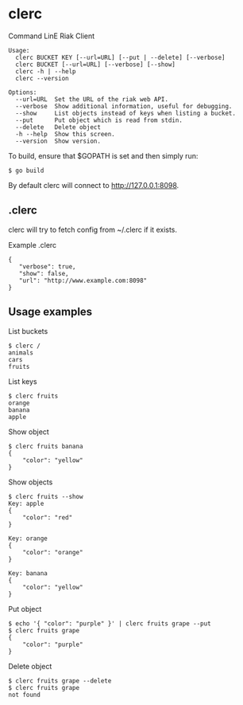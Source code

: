clerc
=====
Command LinE Riak Client

```
Usage:
  clerc BUCKET KEY [--url=URL] [--put | --delete] [--verbose]
  clerc BUCKET [--url=URL] [--verbose] [--show]
  clerc -h | --help
  clerc --version

Options:
  --url=URL  Set the URL of the riak web API.
  --verbose  Show additional information, useful for debugging.
  --show     List objects instead of keys when listing a bucket.
  --put      Put object which is read from stdin.
  --delete   Delete object
  -h --help  Show this screen.
  --version  Show version.
```

To build, ensure that $GOPATH is set and then simply run:

```
$ go build
```

By default clerc will connect to http://127.0.0.1:8098.

.clerc
------
clerc will try to fetch config from ~/.clerc if it exists.

Example .clerc
```
{
   "verbose": true,
   "show": false,
   "url": "http://www.example.com:8098"
}
```

Usage examples
--------------

List buckets
```
$ clerc /
animals
cars
fruits
```

List keys
```
$ clerc fruits
orange
banana
apple
```

Show object
```
$ clerc fruits banana
{
    "color": "yellow"
}

```

Show objects
```
$ clerc fruits --show
Key: apple
{
    "color": "red"
}

Key: orange
{
    "color": "orange"
}

Key: banana
{
    "color": "yellow"
}
```

Put object
```
$ echo '{ "color": "purple" }' | clerc fruits grape --put
$ clerc fruits grape
{
    "color": "purple"
}
```

Delete object
```
$ clerc fruits grape --delete
$ clerc fruits grape
not found
```
